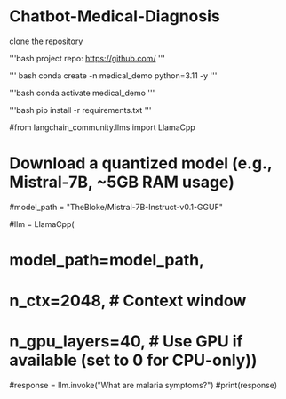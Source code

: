 # Chatbot-Medical-Diagnosis

clone the repository

'''bash
project repo: https://github.com/
'''

''' bash
conda create -n medical_demo python=3.11 -y
'''

'''bash
conda activate medical_demo
'''

'''bash
pip install -r requirements.txt
'''



#from langchain_community.llms import LlamaCpp

# Download a quantized model (e.g., Mistral-7B, ~5GB RAM usage)
#model_path = "TheBloke/Mistral-7B-Instruct-v0.1-GGUF"

#llm = LlamaCpp(
  #  model_path=model_path,
  #  n_ctx=2048,  # Context window
  #  n_gpu_layers=40,  # Use GPU if available (set to 0 for CPU-only))
#response = llm.invoke("What are malaria symptoms?")
#print(response)